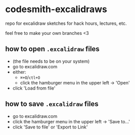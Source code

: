 # codesmith-excalidraws
repo for excalidraw sketches for hack hours, lectures, etc.

feel free to make your own branches <3

## how to open `.excalidraw` files
- (the file needs to be on your system)
- go to excalidraw.com
- either:
  - `⌘+O`/`ctl+O`
  - click the hamburger menu in the upper left -> 'Open'
- click 'Load from file'

## how to save `.excalidraw` files
- go to excalidraw.com
- click the hamburger menu in the upper left -> 'Save to...'
- click 'Save to file' or 'Export to Link'
